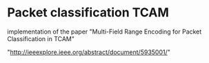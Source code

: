 # Packet classification TCAM

implementation of the paper "Multi-Field  Range  Encoding for  Packet  Classification  in  TCAM"

"http://ieeexplore.ieee.org/abstract/document/5935001/"
